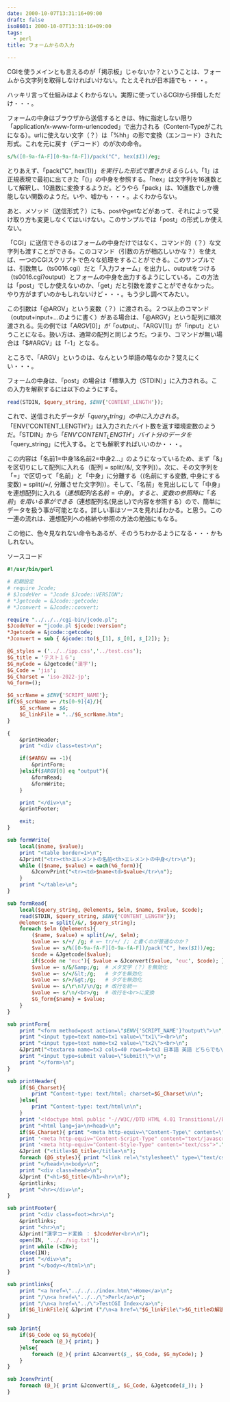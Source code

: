 ```yaml
---
date: 2000-10-07T13:31:16+09:00
draft: false
iso8601: 2000-10-07T13:31:16+09:00
tags:
  - perl
title: フォームからの入力

---
```


CGIを使うメインとも言えるのが「掲示板」じゃないか？ということは、フォームから文字列を取得しなければいけない。たとえそれが日本語でも・・・。

ハッキリ言って仕組みはよくわからない。実際に使っているCGIから拝借しただけ・・・。

フォームの中身はブラウザから送信するときは、特に指定しない限り「application/x-www-form-urlencoded」で出力される（Content-Typeがこれになる）。urlに使えない文字（？）は「%hh」の形で変換（エンコード）された形式。これを元に戻す（デコード）のが次の命令。

```perl
s/%([0-9a-fA-F][0-9a-fA-F])/pack("C", hex($1))/eg;
```

とりあえず、「pack("C", hex($1))」を実行した形式で置きかえるらしい。「$1」は正規表現で最初に出てきた「()」の中身を参照する。「hex」は文字列を16進数として解釈し、10進数に変換するようだ。どうやら「pack」は、10進数でしか機能しない関数のようだ。いや、嘘かも・・・。よくわからない。

あと、メソッド（送信形式？）にも、postやgetなどがあって、それによって受け取り方も変更しなくてはいけない。このサンプルでは「post」の形式しか使えない。

「CGI」に送信できるのはフォームの中身だけではなく、コマンド的（？）な文字列も渡すことができる。このコマンド（引数の方が相応しいかな？）を使えば、一つのCGIスクリプトで色々な処理をすることができる。このサンプルでは、引数無し（ts0016.cgi）だと「入力フォーム」を出力し、outputをつける（ts0016.cgi?output）とフォームの中身を出力するようにしている。この方法は「post」でしか使えないのか、「get」だと引数を渡すことができなかった。やり方がまずいのかもしれないけど・・・。もう少し調べてみたい。

この引数は「@ARGV」という変数（？）に渡される。２つ以上のコマンド（output+input+...のように書く）がある場合は、「@ARGV」という配列に順次渡される。先の例では「$ARGV[0]」が「output」、「$ARGV[1]」が「input」ということになる。扱い方は、通常の配列と同じようだ。つまり、コマンドが無い場合は「$#ARGV」は「-1」となる。

ところで、「ARGV」というのは、なんという単語の略なのか？覚えにくい・・・。

フォームの中身は、「post」の場合は「標準入力（STDIN）」に入力される。この入力を解釈するには以下のようにする。

```perl
read(STDIN, $query_string, $ENV{'CONTENT_LENGTH'});
```

これで、送信されたデータが「$query_string」の中に入力される。「$ENV{'CONTENT_LENGTH'}」は入力されたバイト数を返す環境変数のようだ。「STDIN」から「$ENV{'CONTENT_LENGTH'}」バイト分のデータを「$query_string」に代入する。とでも解釈すればいいのか・・・。

この内容は「名前1=中身1&名前2=中身2...」のようになっているため、まず「&」を区切りにして配列に入れる（配列 = split(/&/, 文字列)）。次に、その文字列を「=」で区切って「名前」と「中身」に分離する（(名前にする変数, 中身にする変数) = split(/=/, 分離させた文字列)）。そして、「名前」を見出しにして「中身」を連想配列に入れる（$連想配列名{名前} = 中身）。すると、変数の参照時に「名前」を用いる事ができる（$連想配列名(見出し)で内容を参照する）ので、簡単にデータを扱う事が可能となる。詳しい事はソースを見ればわかる。と思う。この一連の流れは、連想配列への格納や参照の方法の勉強にもなる。

この他に、色々見なれない命令もあるが、そのうちわかるようになる・・・かもしれない。

ソースコード

```perl
#!/usr/bin/perl

# 初期設定
# require Jcode;
# $JcodeVer = "Jcode $Jcode::VERSION";
# *Jgetcode = &Jcode::getcode;
# *Jconvert = &Jcode::convert;

require "../../../cgi-bin/jcode.pl";
$JcodeVer = "jcode.pl $jcode::version";
*Jgetcode = &jcode::getcode;
*Jconvert = sub { &jcode::to($_[1], $_[0], $_[2]); };

@G_styles = ('../../ipp.css','../test.css');
$G_title = 'テスト１６';
$G_myCode = &Jgetcode('漢字');
$G_Code = 'jis';
$G_Charset = 'iso-2022-jp';
%G_form=();

$G_scrName = $ENV{'SCRIPT_NAME'};
if($G_scrName =~ /ts[0-9]{4}/){
    $G_scrName = $&;
    $G_linkFile = "../$G_scrName.htm";
}

{
    &printHeader;
    print "<div class=test>\n";

    if($#ARGV == -1){
        &printForm;
    }elsif($ARGV[0] eq "output"){
        &formRead;
        &formWrite;
    }

    print "</div>\n";
    &printFooter;

    exit;
}

sub formWrite{
    local($name, $value);
    print "<table border=1>\n";
    &Jprint("<tr><th>エレメントの名前<th>エレメントの中身</tr>\n");
    while (($name, $value) = each(%G_form)){
        &JconvPrint("<tr><td>$name<td>$value</tr>\n");
    }
    print "</table>\n";
}

sub formRead{
    local($query_string, @elements, $elm, $name, $value, $code);
    read(STDIN, $query_string, $ENV{'CONTENT_LENGTH'});
    @elements = split(/&/, $query_string);
    foreach $elm (@elements){
        ($name, $value) = split(/=/, $elm);
        $value =~ s/+/ /g; # =~ tr/+/ /; と書くのが普通なのか？
        $value =~ s/%([0-9a-fA-F][0-9a-fA-F])/pack("C", hex($1))/eg;
        $code = &Jgetcode($value);
        if($code ne 'euc'){ $value = &Jconvert($value, 'euc', $code); } # とりあえずEUCに変換
        $value =~ s/&/&amp;/g;  # メタ文字（？）を無効化
        $value =~ s/</&lt;/g;   # タグを無効化
        $value =~ s/>/&gt;/g;   # タグを無効化
        $value =~ s/\r\n?/\n/g; # 改行を統一
        $value =~ s/\n/<br>/g;  # 改行を<br>に変換
        $G_form{$name} = $value;
    }
}

sub printForm{
    print "<form method=post action=\"$ENV{'SCRIPT_NAME'}?output\">\n";
    print "<input type=text name=tx1 value=\"tx1\"><br>\n";
    print "<input type=text name=tx2 value=\"tx2\"><br>\n";
    &Jprint("<textarea name=tx3 cols=40 rows=4>tx3 日本語 英語 どちらでも\nタグなどは無効になります。</textarea><br>\n");
    print "<input type=submit value=\"Submit!\">\n";
    print "</form>\n";
}

sub printHeader{
    if($G_Charset){
        print "Content-type: text/html; charset=$G_Charset\n\n";
    }else{
        print "Content-type: text/html\n\n";
    }
    print '<!doctype html public "-//W3C//DTD HTML 4.01 Transitional//EN">'."\n";
    print "<html lang=ja>\n<head>\n";
    if($G_Charset){ print "<meta http-equiv=\"Content-Type\" content=\"text/html; charset=$G_Charset\">\n"; }
    print '<meta http-equiv="Content-Script-Type" content="text/javascript">'."\n";
    print '<meta http-equiv="Content-Style-Type" content="text/css">'."\n";
    &Jprint ("<title>$G_title</title>\n");
    foreach (@G_styles){ print "<link rel=\"stylesheet\" type=\"text/css\" href=\"$_\">\n"; }
    print "</head>\n<body>\n";
    print "<div class=head>\n";
    &Jprint ("<h1>$G_title</h1><hr>\n");
    &printlinks;
    print "<hr></div>\n";
}

sub printFooter{
    print "<div class=foot><hr>\n";
    &printlinks;
    print "<hr>\n";
    &Jprint("漢字コード変換 ： $JcodeVer<br>\n");
    open(IN, '../../sig.txt');
    print while (<IN>);
    close(IN);
    print "</div>\n";
    print "</body></html>\n";
}

sub printlinks{
    print "<a href=\"../../../index.htm\">Home</a>\n";
    print "/\n<a href=\"../../\">Perl</a>\n";
    print "/\n<a href=\"../\">TestCGI Index</a>\n";
    if($G_linkFile){ &Jprint ("/\n<a href=\"$G_linkFile\">$G_titleの解説</a>\n"); }
}

sub Jprint{
    if($G_Code eq $G_myCode){
        foreach (@_){ print; }
    }else{
        foreach (@_){ print &Jconvert($_, $G_Code, $G_myCode); }
    }
}

sub JconvPrint{
    foreach (@_){ print &Jconvert($_, $G_Code, &Jgetcode($_)); }
}
```
